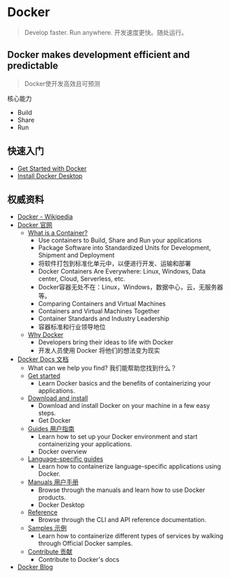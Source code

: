 

Docker
======
> Develop faster. Run anywhere.
> 开发速度更快。随处运行。


## Docker makes development efficient and predictable
> Docker使开发高效且可预测

核心能力
* Build
* Share
* Run


## 快速入门
* [Get Started with Docker](https://www.docker.com/get-started/)
* [Install Docker Desktop](https://docs.docker.com/desktop/)


## 权威资料
* [Docker - Wikipedia]()
* [Docker 官网](https://www.docker.com/)
  * [What is a Container?](https://www.docker.com/resources/what-container/)
    * Use containers to Build, Share and Run your applications
    * Package Software into Standardized Units for Development, Shipment and Deployment
    * 将软件打包到标准化单元中，以便进行开发、运输和部署
    * Docker Containers Are Everywhere: Linux, Windows, Data center, Cloud, Serverless, etc.
    * Docker容器无处不在：Linux，Windows，数据中心，云，无服务器等。
    * Comparing Containers and Virtual Machines
    * Containers and Virtual Machines Together
    * Container Standards and Industry Leadership
    * 容器标准和行业领导地位
  * [Why Docker](https://www.docker.com/why-docker/)
    * Developers bring their ideas to life with Docker
    * 开发人员使用 Docker 将他们的想法变为现实
* [Docker Docs 文档](https://docs.docker.com/)
  * What can we help you find? 我们能帮助您找到什么？
  * [Get started](https://docs.docker.com/get-started/)
    * Learn Docker basics and the benefits of containerizing your applications.
  * [Download and install](https://docs.docker.com/get-docker/)
    * Download and install Docker on your machine in a few easy steps.
    * Get Docker
  * [Guides 用户指南](https://docs.docker.com/get-started/overview/)
    * Learn how to set up your Docker environment and start containerizing your applications.
    * Docker overview
  * [Language-specific guides](https://docs.docker.com/language/)
    * Learn how to containerize language-specific applications using Docker.
  * [Manuals 用户手册](https://docs.docker.com/desktop/)
    * Browse through the manuals and learn how to use Docker products.
    * Docker Desktop
  * [Reference](https://docs.docker.com/reference/)
    * Browse through the CLI and API reference documentation.
  * [Samples 示例](https://docs.docker.com/samples/)
    * Learn how to containerize different types of services by walking through Official Docker samples.
  * [Contribute 贡献](https://docs.docker.com/contribute/overview/)
    * Contribute to Docker's docs
* [Docker Blog](https://www.docker.com/blog/)

